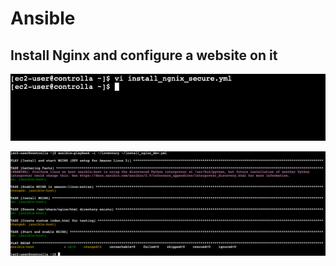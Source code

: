 # Ansible 

## Install Nginx and configure a website on it

![](img/1.createinstallnginx.png)


![](img/2.run.png)

